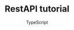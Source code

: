 ---
layout: post
title: RestAPI tutorial
subtitle: TypeScript
categories: NomadCoders
tags: [JS, TS, Nomad Coder, Nodejs, prob]
---
